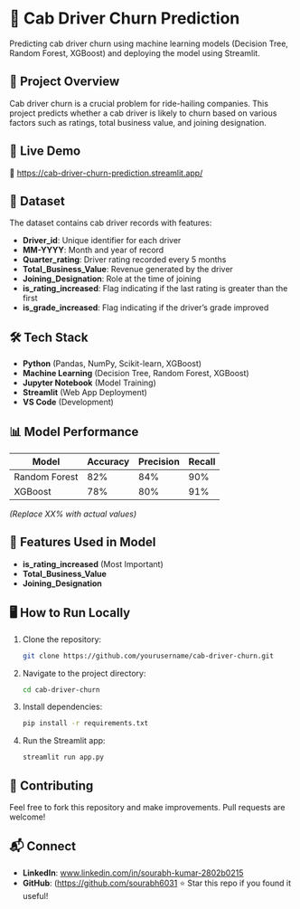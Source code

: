 # 🚖 Cab Driver Churn Prediction

Predicting cab driver churn using machine learning models (Decision Tree, Random Forest, XGBoost) and deploying the model using Streamlit.

## 📌 Project Overview
Cab driver churn is a crucial problem for ride-hailing companies. This project predicts whether a cab driver is likely to churn based on various factors such as ratings, total business value, and joining designation.

## 🚀 Live Demo
🔗 https://cab-driver-churn-prediction.streamlit.app/

## 📂 Dataset
The dataset contains cab driver records with features:
- **Driver_id**: Unique identifier for each driver
- **MM-YYYY**: Month and year of record
- **Quarter_rating**: Driver rating recorded every 5 months
- **Total_Business_Value**: Revenue generated by the driver
- **Joining_Designation**: Role at the time of joining
- **is_rating_increased**: Flag indicating if the last rating is greater than the first
- **is_grade_increased**: Flag indicating if the driver’s grade improved

## 🛠️ Tech Stack
- **Python** (Pandas, NumPy, Scikit-learn, XGBoost)
- **Machine Learning** (Decision Tree, Random Forest, XGBoost)
- **Jupyter Notebook** (Model Training)
- **Streamlit** (Web App Deployment)
- **VS Code** (Development)

## 📊 Model Performance
| Model | Accuracy | Precision | Recall |
|--------|----------|----------|----------|
| Random Forest | 82% | 84% | 90% |
| XGBoost | 78% | 80% | 91% |

*(Replace XX% with actual values)*

## 📌 Features Used in Model
- **is_rating_increased** (Most Important)
- **Total_Business_Value**
- **Joining_Designation**

## 🖥️ How to Run Locally
1. Clone the repository:
   ```bash
   git clone https://github.com/yourusername/cab-driver-churn.git
   ```
2. Navigate to the project directory:
   ```bash
   cd cab-driver-churn
   ```
3. Install dependencies:
   ```bash
   pip install -r requirements.txt
   ```
4. Run the Streamlit app:
   ```bash
   streamlit run app.py
   ```

## 🤝 Contributing
Feel free to fork this repository and make improvements. Pull requests are welcome!

## 📬 Connect
- **LinkedIn**: www.linkedin.com/in/sourabh-kumar-2802b0215
- **GitHub**: (https://github.com/sourabh6031
⭐ Star this repo if you found it useful!
